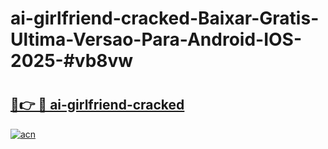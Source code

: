 # ai-girlfriend-cracked-Baixar-Gratis-Ultima-Versao-Para-Android-IOS-2025-#vb8vw

# <h2><a href="https://ainizakaria.my?title=ai-girlfriend-cracked&ref=22M">🔗👉 🔴 ai-girlfriend-cracked</a></h2>

[![acn](https://github.com/user-attachments/assets/0f9c940e-d8b0-45ae-aac7-cd30a18b3e1c)](https://ainizakaria.my?title=ai-girlfriend-cracked&ref=22M)

